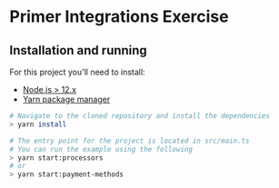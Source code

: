 # Primer Integrations Exercise
## Installation and running

For this project you'll need to install:
- [Node.js > 12.x](https://nodejs.org/en/)
- [Yarn package manager](https://classic.yarnpkg.com/en/docs/install#debian-stable)

```bash
# Navigate to the cloned repository and install the dependencies
> yarn install

# The entry point for the project is located in src/main.ts
# You can run the example using the following
> yarn start:processors
# or
> yarn start:payment-methods
```